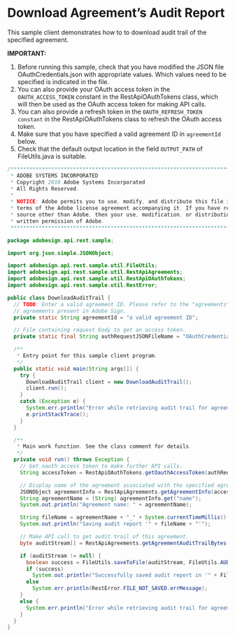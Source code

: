 # Download Agreement’s Audit Report

This sample client demonstrates how to to download audit trail of the specified agreement.
 
**IMPORTANT:**

1. Before running this sample, check that you have modified the JSON file OAuthCredentials.json with appropriate values. Which values need to be specified is indicated in the file.
2. You can also provide your OAuth access token in the `OAUTH_ACCESS_TOKEN` constant in the RestApiOAuthTokens class, which will then be used as the OAuth access token for making API calls.
3. You can also provide a refresh token in the `OAUTH_REFRESH_TOKEN constant` in the RestApiOAuthTokens class to refresh the OAuth access token.
4. Make sure that you have specified a valid agreement ID in `agreementId` below.
5. Check that the default output location in the field `OUTPUT_PATH` of FileUtils.java is suitable.


```java
/*************************************************************************
 * ADOBE SYSTEMS INCORPORATED
 * Copyright 2018 Adobe Systems Incorporated
 * All Rights Reserved.
 * 
 * NOTICE: Adobe permits you to use, modify, and distribute this file in accordance with the
 * terms of the Adobe license agreement accompanying it. If you have received this file from a
 * source other than Adobe, then your use, modification, or distribution of it requires the prior
 * written permission of Adobe.
 **************************************************************************/

package adobesign.api.rest.sample;

import org.json.simple.JSONObject;

import adobesign.api.rest.sample.util.FileUtils;
import adobesign.api.rest.sample.util.RestApiAgreements;
import adobesign.api.rest.sample.util.RestApiOAuthTokens;
import adobesign.api.rest.sample.util.RestError;

public class DownloadAuditTrail {
  // TODO: Enter a valid agreement ID. Please refer to the "agreements" end-point in the API documentation to learn how to obtain IDs of
  // agreements present in Adobe Sign.
  private static String agreementId = "a valid agreement ID";

  // File containing request body to get an access token.
  private static final String authRequestJSONFileName = "OAuthCredentials.json";

  /**
   * Entry point for this sample client program.
   */
  public static void main(String args[]) {
    try {
      DownloadAuditTrail client = new DownloadAuditTrail();
      client.run();
    }
    catch (Exception e) {
      System.err.println("Error while retrieving audit trail for agreement");
      e.printStackTrace();
    }
  }

  /**
   * Main work function. See the class comment for details.
   */
  private void run() throws Exception {
    // Get oauth access token to make further API calls.
    String accessToken = RestApiOAuthTokens.getOauthAccessToken(authRequestJSONFileName);

    // Display name of the agreement associated with the specified agreement ID.
    JSONObject agreementInfo = RestApiAgreements.getAgreementInfo(accessToken, agreementId);
    String agreementName = (String) agreementInfo.get("name");
    System.out.println("Agreement name: " + agreementName);

    String fileName = agreementName + "_" + System.currentTimeMillis() + ".pdf";
    System.out.println("Saving audit report '" + fileName + "'");

    // Make API call to get audit trail of this agreement.
    byte auditStream[] = RestApiAgreements.getAgreementAuditTrailBytes(accessToken, agreementId);

    if (auditStream != null) {
      boolean success = FileUtils.saveToFile(auditStream, FileUtils.AUDIT_FILES_OUTPUT_PATH, fileName);
      if (success)
        System.out.println("Successfully saved audit report in '" + FileUtils.AUDIT_FILES_OUTPUT_PATH + "'.");
      else
        System.err.println(RestError.FILE_NOT_SAVED.errMessage);
    }
    else {
      System.err.println("Error while retrieving audit trail for agreement: " + agreementName);
    }
  }
}
```